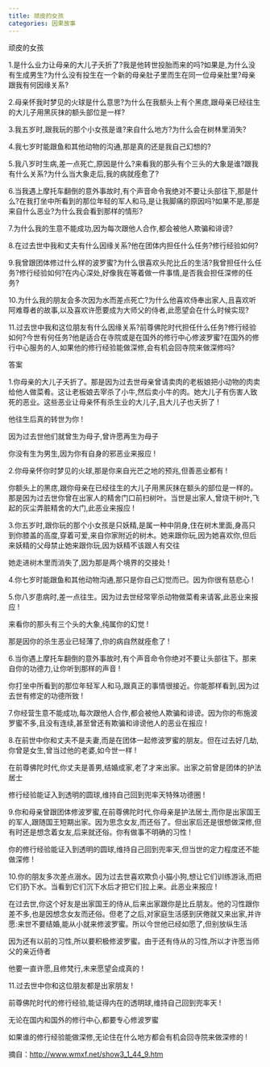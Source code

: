 ```yaml
---
title: 顽皮的女孩
categories: 因果故事
---
```


	   
顽皮的女孩

1.是什么业力让母亲的大儿子夭折了?我是他转世投胎而来的吗?如果是,为什么没有生成男生?为什么没有投生在一个新的母亲肚子里而生在同一位母亲肚里?母亲跟我有何因缘关系?

2.母亲怀我时梦见的火球是什么意思?为什么在我额头上有个黑痣,跟母亲已经往生的大儿子用黑灰抹的额头部位是一样?

3.我五岁时,跟我玩的那个小女孩是谁?来自什么地方?为什么会在树林里消失?

4.我七岁时能跟鱼和其他动物的沟通,那是真的还是我自己幻想的?

5.我八岁时生病,差一点死亡,原因是什么?来看我的那头有个三头的大象是谁?跟我有什么关系?为什么当大象走后,我的病就痊愈了?

6.当我遇上摩托车翻倒的意外事故时,有个声音命令我绝对不要让头部往下,那是什么?在我打坐中所看到的那位年轻的军人和马,是让我脚痛的原因吗?如果不是,那是来自什么恶业?为什么我会看到那样的情形?

7.为什么我的生意不能成功,因为每次跟他人合作,都会被他人欺骗和诽谤?

8.在过去世中我和丈夫有什么因缘关系?他在团体内担任什么任务?修行经验如何?

9.我曾跟团体修过什么样的波罗蜜?为什么很喜欢头陀比丘的生活?我曾担任什么任务?修行经验如何?在内心深处,好像我在等着做一件事情,是否我会担任深修的任务?

10.为什么我的朋友会多次因为水而差点死亡?为什么他喜欢侍奉出家人,且喜欢听阿难尊者的故事,以及喜欢许愿要成为大师父的侍者,此愿望会在什么时候实现?

11.过去世中我和这位朋友有什么因缘关系?前尊佛陀时代担任什么任务?修行经验如何?今世有何任务?他是适合在寺院或是在国外的修行中心修波罗蜜?在国外的修行中心服务的人,如果他的修行经验能做深修,会有机会回寺院来做深修吗?

答案

1.你母亲的大儿子夭折了。那是因为过去世母亲曾请卖肉的老板娘把小动物的肉卖给他人做菜肴。这让老板娘去宰杀了小牛,然后卖小牛的肉。她大儿子有伤害人致死的恶业。这些恶业让母亲怀有杀生业的大儿子,且大儿子也夭折了 !

他往生后真的转世为你 !

因为过去世他们就曾生为母子,曾许愿再生为母子

你没有生为男生,因为你有自身的邪恶业来报应 !

2.你母亲怀你时梦见的火球,那是你来自光芒之地的预兆,但善恶业都有 !

你额头上的黑痣,跟你母亲在已经往生的大儿子用黑灰抹在额头的部位是一样的。那是因为过去世你曾在出家人的精舍门口前扫树叶。当世是出家人,曾烧干树叶,飞起的灰尘弄脏精舍的大门,此恶业来报应 !

3.你五岁时,跟你玩的那个小女孩是只妖精,是属一种中阴身,住在树木里面,身高只到你膝盖的高度,穿着可爱,来自你家附近的树木。她来跟你玩,因为她喜欢你,但后来妖精的父母禁止她来跟你玩,因为妖精不该跟人有交往

她走进树木里而消失了,因为那是两个境界的交接处 !

4.你七岁时能跟鱼和其他动物沟通,那只是你自己幻觉而已。因为你很有慈悲心 !

5.你八岁患病时,差一点往生。因为过去世经常宰杀动物做菜肴来请客,此恶业来报应 !

来看你的那头有三个头的大象,纯属你的幻觉 !

那是因你的杀生恶业已轻薄了,你的病自然就痊愈了 !

6.当你遇上摩托车翻倒的意外事故时,有个声音命令你绝对不要让头部往下。那来自你的功德力,让你听到那样的声音 !

你打坐中所看到的那位年轻军人和马,跟真正的事情很接近。你能那样看到,因为过去世有修定的功德所致 !

7.你经营生意不能成功,每次跟他人合作,都会被他人欺骗和诽谤。因为你的布施波罗蜜不多,且没有连续,甚至曾还有欺骗和诽谤他人的恶业在报应 !

8.在前世中你和丈夫不是夫妻,而是在团体一起修波罗蜜的朋友。但在过去好几劫,你曾是女生,曾当过他的老婆,如今世一样 !

在前尊佛陀时代,你丈夫是善男,结婚成家,老了才来出家。出家之前曾是团体的护法居士

修行经验能证入到透明的圆球,维持自己回到兜率天特殊功德圈 !

9.你和母亲曾跟团体修波罗蜜,在前尊佛陀时代,你母亲是护法居士,而你是出家国王的军人,跟随国王短期出家。因为思念女友,而还俗了。但出家后还是很想做深修,但有时还是想念着女友,后来就还俗。你有做事不明确的习性 !

你的修行经验能证入到透明的圆球,维持自己回到兜率天,但当世的定力程度还不能做深修 !

10.你的朋友多次差点溺水。因为过去世喜欢欺负小猫小狗,想让它们训练游泳,而把它们扔下水。当看到它们沉下水后才把它们拉上来。此恶业来报应 !

在过去世,你这个好友是出家国王的侍从,后来出家跟你是比丘朋友。他的习性跟你差不多,也是因想念女友而还俗。但老了之后,对家庭生活感到厌倦就又来出家,并许愿:来世不要结婚,能从小就来修波罗蜜。所以今世他已经如愿了,但别放纵生活

因为还有以前的习性,所以要积极修波罗蜜。由于还有侍从的习性,所以才许愿当师父的亲近侍者

他要一直许愿,且修梵行,未来愿望会成真的 !

11.过去世中你和这位朋友都是出家朋友 !

前尊佛陀时代的修行经验,能证得内在的透明球,维持自己回到兜率天 !

无论在国内和国外的修行中心,都要专心修波罗蜜

如果谁的修行经验能做深修,无论住在什么地方都会有机会回寺院来做深修的 !


摘自：http://www.wmxf.net/show3_1_44_9.htm